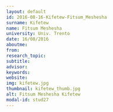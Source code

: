 ```yaml
---
layout: default 
id: 2016-08-16-Kifetew-Fitsum_Meshesha
surname: Kifetew
name: Fitsum Meshesha
university: Univ. Trento
date: 16/08/2016
aboutme: 
from: 
research_topic: 
subtitle: 
advisor: 
keywords: 
website: 
img: kifetew.jpg
thumbnail: kifetew_thumb.jpg
alt: Fitsum Meshesha Kifetew
modal-id: stud27
---
```

